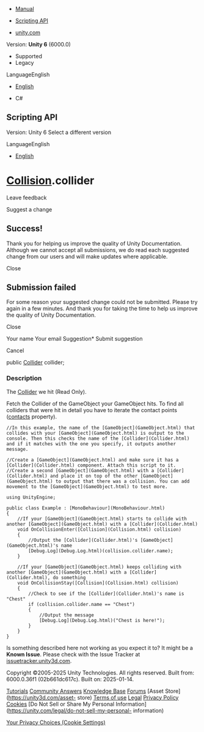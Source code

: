 [ ]()

  * [Manual](../Manual/index.html)
  * [Scripting API](../ScriptReference/index.html)

  * [unity.com](https://unity.com/)

Version: **Unity 6** (6000.0)

  * Supported
  * Legacy

LanguageEnglish

  * [English]()

  * C#

[ ](https://docs.unity3d.com)

## Scripting API

Version: Unity 6 Select a different version

LanguageEnglish

  * [English]()

#  [Collision](Collision.html).collider

Leave feedback

Suggest a change

## Success!

Thank you for helping us improve the quality of Unity Documentation. Although
we cannot accept all submissions, we do read each suggested change from our
users and will make updates where applicable.

Close

## Submission failed

For some reason your suggested change could not be submitted. Please <a>try
again</a> in a few minutes. And thank you for taking the time to help us
improve the quality of Unity Documentation.

Close

Your name Your email Suggestion* Submit suggestion

Cancel

[ ]()

public [Collider](Collider.html) collider;

### Description

The [Collider](Collider.html) we hit (Read Only).

Fetch the Collider of the GameObject your GameObject hits. To find all
colliders that were hit in detail you have to iterate the contact points
([contacts](Collision-contacts.html) property).

    
    
    //In this example, the name of the [GameObject](GameObject.html) that collides with your [GameObject](GameObject.html) is output to the console. Then this checks the name of the [Collider](Collider.html) and if it matches with the one you specify, it outputs another message.  
      
    //Create a [GameObject](GameObject.html) and make sure it has a [Collider](Collider.html) component. Attach this script to it.
    //Create a second [GameObject](GameObject.html) with a [Collider](Collider.html) and place it on top of the other [GameObject](GameObject.html) to output that there was a collision. You can add movement to the [GameObject](GameObject.html) to test more.  
      
    using UnityEngine;  
      
    public class Example : [MonoBehaviour](MonoBehaviour.html)
    {
        //If your [GameObject](GameObject.html) starts to collide with another [GameObject](GameObject.html) with a [Collider](Collider.html)
        void OnCollisionEnter([Collision](Collision.html) collision)
        {
            //Output the [Collider](Collider.html)'s [GameObject](GameObject.html)'s name
            [Debug.Log](Debug.Log.html)(collision.collider.name);
        }  
      
        //If your [GameObject](GameObject.html) keeps colliding with another [GameObject](GameObject.html) with a [Collider](Collider.html), do something
        void OnCollisionStay([Collision](Collision.html) collision)
        {
            //Check to see if the [Collider](Collider.html)'s name is "Chest"
            if (collision.collider.name == "Chest")
            {
                //Output the message
                [Debug.Log](Debug.Log.html)("Chest is here!");
            }
        }
    }
    

Is something described here not working as you expect it to? It might be a
**Known Issue**. Please check with the Issue Tracker at
[issuetracker.unity3d.com](https://issuetracker.unity3d.com).

Copyright ©2005-2025 Unity Technologies. All rights reserved. Built from:
6000.0.36f1 (02b661dc617c). Built on: 2025-01-14.

[Tutorials](https://unity3d.com/learn) [Community
Answers](https://answers.unity3d.com) [Knowledge
Base](https://support.unity3d.com/hc/en-us)
[Forums](https://forum.unity3d.com) [Asset Store](https://unity3d.com/asset-
store) [Terms of use](https://docs.unity3d.com/Manual/TermsOfUse.html)
[Legal](https://unity.com/legal) [Privacy
Policy](https://unity.com/legal/privacy-policy)
[Cookies](https://unity.com/legal/cookie-policy) [Do Not Sell or Share My
Personal Information](https://unity.com/legal/do-not-sell-my-personal-
information)

[Your Privacy Choices (Cookie Settings)](javascript:void\(0\);)

